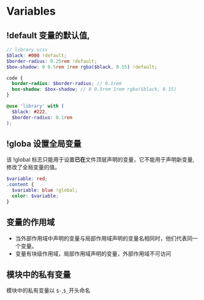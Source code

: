 # Variables

## !default 变量的默认值, 
```scss
// library.scss
$black: #000 !default;
$border-radius: 0.25rem !default;
$box-shadow: 0 0.5rem 1rem rgba($black, 0.15) !default;

code {
  border-radius: $border-radius; // 0.1rem
  box-shadow: $box-shadow; // 0 0.5rem 1rem rgba($black, 0.15)
}
```
```scss
@use 'library' with (
  $black: #222,
  $border-radius: 0.1rem
);
```

## !globa 设置全局变量
该 !global 标志只能用于设置**已在**文件顶层声明的变量，它不能用于声明新变量, 修改了全局变量的值。
```scss
$variable: red;
.content {
  $variable: blue !global;
  color: $variable;
}
```


## 变量的作用域
- 当外部作用域中声明的变量与局部作用域声明的变量名相同时，他们代表同一个变量。
- 变量有块级作用域，局部作用域声明的变量，外部作用域不可访问


## 模块中的私有变量
模块中的私有变量以 `$-`,`$_`开头命名
